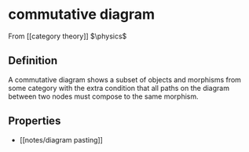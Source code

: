 # commutative diagram
From [[category theory]]
$\physics$
## Definition
A commutative diagram shows a subset of objects and morphisms from some category with the extra condition that all paths on the diagram between two nodes must compose to the same morphism.

## Properties
- [[notes/diagram pasting]]